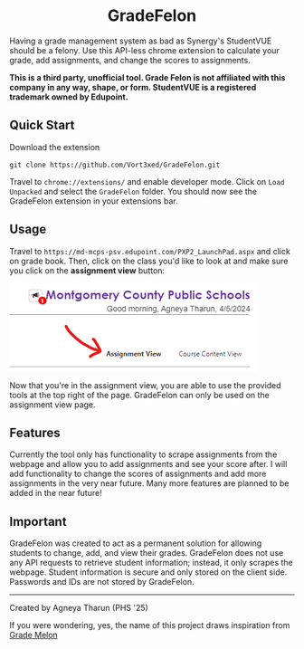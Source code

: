 <div align="center">
  <h1>GradeFelon</h1>
</div>

Having a grade management system as bad as Synergy's StudentVUE should be a felony. Use this API-less chrome extension to calculate your grade, add assignments, and change the scores to assignments.

**This is a third party, unofficial tool. Grade Felon is not affiliated with this company in any way, shape, or form. StudentVUE is a registered trademark owned by Edupoint.**

## Quick Start
Download the extension
```
git clone https://github.com/Vort3xed/GradeFelon.git
```
Travel to `chrome://extensions/` and enable developer mode. Click on `Load Unpacked` and select the `GradeFelon` folder.
You should now see the GradeFelon extension in your extensions bar. 

## Usage
Travel to `https://md-mcps-psv.edupoint.com/PXP2_LaunchPad.aspx` and click on grade book. Then, click on the class you'd like to look at and make sure you click on the **assignment view** button:

![alt text](assignmentview.png)

Now that you're in the assignment view, you are able to use the provided tools at the top right of the page. GradeFelon can only be used on the assignment view page.

## Features
Currently the tool only has functionality to scrape assignments from the webpage and allow you to add assignments and see your score after. I will add functionality to change the scores of assignments and add more assignments in the very near future. Many more features are planned to be added in the near future!

## Important
GradeFelon was created to act as a permanent solution for allowing students to change, add, and view their grades. GradeFelon does not use any API requests to retrieve student information; instead, it only scrapes the webpage. Student information is secure and only stored on the client side. Passwords and IDs are not stored by GradeFelon.

---

Created by Agneya Tharun (PHS '25)

If you were wondering, yes, the name of this project draws inspiration from [Grade Melon](https://github.com/tinuh/grade-melon)
